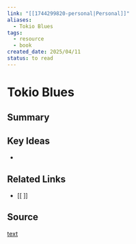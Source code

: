 ```yaml
---
link: "[[1744299820-personal|Personal]]"
aliases:
  - Tokio Blues
tags:
  - resource
  - book
created_date: 2025/04/11
status: to read
---
```

# Tokio Blues

## Summary


## Key Ideas
- 

## Related Links
- [[ ]]

## Source
[text](url) 
